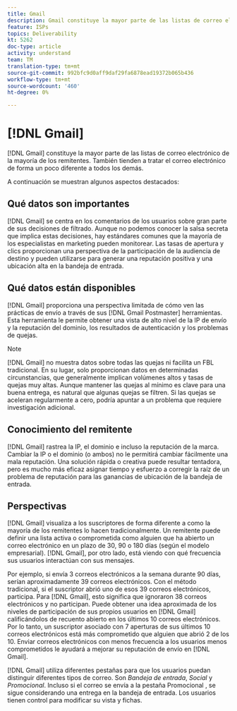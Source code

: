 ```yaml
---
title: Gmail
description: Gmail constituye la mayor parte de las listas de correo electrónico de la mayoría de los remitentes. También tienden a tratar el correo electrónico de forma un poco diferente a todos los demás.
feature: ISPs
topics: Deliverability
kt: 5262
doc-type: article
activity: understand
team: TM
translation-type: tm+mt
source-git-commit: 992bfc9d0aff9daf29fa6878ead19372b065b436
workflow-type: tm+mt
source-wordcount: '460'
ht-degree: 0%

---
```



# [!DNL Gmail]

[!DNL Gmail] constituye la mayor parte de las listas de correo electrónico de la mayoría de los remitentes. También tienden a tratar el correo electrónico de forma un poco diferente a todos los demás.

A continuación se muestran algunos aspectos destacados:

## Qué datos son importantes

[!DNL Gmail] se centra en los comentarios de los usuarios sobre gran parte de sus decisiones de filtrado. Aunque no podemos conocer la salsa secreta que implica estas decisiones, hay estándares comunes que la mayoría de los especialistas en marketing pueden monitorear. Las tasas de apertura y clics proporcionan una perspectiva de la participación de la audiencia de destino y pueden utilizarse para generar una reputación positiva y una ubicación alta en la bandeja de entrada.

## Qué datos están disponibles

[!DNL Gmail] proporciona una perspectiva limitada de cómo ven las prácticas de envío a través de sus  [!DNL Gmail Postmaster] herramientas. Esta herramienta le permite obtener una vista de alto nivel de la IP de envío y la reputación del dominio, los resultados de autenticación y los problemas de quejas.

>[!NOTE]
>
>[!DNL Gmail] no muestra datos sobre todas las quejas ni facilita un FBL tradicional. En su lugar, solo proporcionan datos en determinadas circunstancias, que generalmente implican volúmenes altos y tasas de quejas muy altas. Aunque mantener las quejas al mínimo es clave para una buena entrega, es natural que algunas quejas se filtren. Si las quejas se aceleran regularmente a cero, podría apuntar a un problema que requiere investigación adicional.

## Conocimiento del remitente

[!DNL Gmail] rastrea la IP, el dominio e incluso la reputación de la marca. Cambiar la IP o el dominio (o ambos) no le permitirá cambiar fácilmente una mala reputación. Una solución rápida o creativa puede resultar tentadora, pero es mucho más eficaz asignar tiempo y esfuerzo a corregir la raíz de un problema de reputación para las ganancias de ubicación de la bandeja de entrada.

## Perspectivas

[!DNL Gmail] visualiza a los suscriptores de forma diferente a como la mayoría de los remitentes lo hacen tradicionalmente. Un remitente puede definir una lista activa o comprometida como alguien que ha abierto un correo electrónico en un plazo de 30, 90 o 180 días (según el modelo empresarial). [!DNL Gmail], por otro lado, está viendo con qué frecuencia sus usuarios interactúan con sus mensajes.

Por ejemplo, si envía 3 correos electrónicos a la semana durante 90 días, serían aproximadamente 39 correos electrónicos. Con el método tradicional, si el suscriptor abrió uno de esos 39 correos electrónicos, participa. Para [!DNL Gmail], esto significa que ignoraron 38 correos electrónicos y no participan. Puede obtener una idea aproximada de los niveles de participación de sus propios usuarios en [!DNL Gmail] calificándolos de recuento abierto en los últimos 10 correos electrónicos. Por lo tanto, un suscriptor asociado con 7 aperturas de sus últimos 10 correos electrónicos está más comprometido que alguien que abrió 2 de los 10. Enviar correos electrónicos con menos frecuencia a los usuarios menos comprometidos le ayudará a mejorar su reputación de envío en [!DNL Gmail].

[!DNL Gmail] utiliza diferentes pestañas para que los usuarios puedan distinguir diferentes tipos de correo. Son *Bandeja de entrada*, *Social* y *Promocional*. Incluso si el correo se envía a la pestaña Promocional , se sigue considerando una entrega en la bandeja de entrada. Los usuarios tienen control para modificar su vista y fichas.
